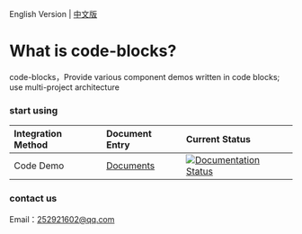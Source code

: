 English Version | [中文版](./README.md)


# What is code-blocks?
code-blocks，Provide various component demos written in code blocks; use multi-project architecture

### start using

|Integration Method|Document Entry|Current Status|
|:----|:-----|:-----|
|Code Demo |[Documents](https://code-blocks.readthedocs.io/zh_CN/latest/)|[![Documentation Status](https://readthedocs.org/projects/code-blocks/badge/?version=latest)](https://code-blocks.readthedocs.io/zh_CN/latest/?badge=latest)|


### contact us
Email：252921602@qq.com




